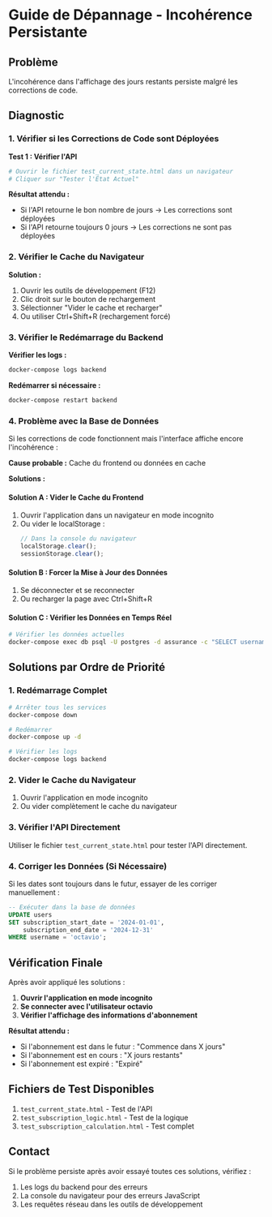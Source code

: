 # Guide de Dépannage - Incohérence Persistante

## Problème
L'incohérence dans l'affichage des jours restants persiste malgré les corrections de code.

## Diagnostic

### 1. Vérifier si les Corrections de Code sont Déployées

**Test 1 : Vérifier l'API**
```bash
# Ouvrir le fichier test_current_state.html dans un navigateur
# Cliquer sur "Tester l'État Actuel"
```

**Résultat attendu :**
- Si l'API retourne le bon nombre de jours → Les corrections sont déployées
- Si l'API retourne toujours 0 jours → Les corrections ne sont pas déployées

### 2. Vérifier le Cache du Navigateur

**Solution :**
1. Ouvrir les outils de développement (F12)
2. Clic droit sur le bouton de rechargement
3. Sélectionner "Vider le cache et recharger"
4. Ou utiliser Ctrl+Shift+R (rechargement forcé)

### 3. Vérifier le Redémarrage du Backend

**Vérifier les logs :**
```bash
docker-compose logs backend
```

**Redémarrer si nécessaire :**
```bash
docker-compose restart backend
```

### 4. Problème avec la Base de Données

Si les corrections de code fonctionnent mais l'interface affiche encore l'incohérence :

**Cause probable :** Cache du frontend ou données en cache

**Solutions :**

#### Solution A : Vider le Cache du Frontend
1. Ouvrir l'application dans un navigateur en mode incognito
2. Ou vider le localStorage :
   ```javascript
   // Dans la console du navigateur
   localStorage.clear();
   sessionStorage.clear();
   ```

#### Solution B : Forcer la Mise à Jour des Données
1. Se déconnecter et se reconnecter
2. Ou recharger la page avec Ctrl+Shift+R

#### Solution C : Vérifier les Données en Temps Réel
```bash
# Vérifier les données actuelles
docker-compose exec db psql -U postgres -d assurance -c "SELECT username, subscription_start_date, subscription_end_date FROM users WHERE username = 'octavio';"
```

## Solutions par Ordre de Priorité

### 1. Redémarrage Complet
```bash
# Arrêter tous les services
docker-compose down

# Redémarrer
docker-compose up -d

# Vérifier les logs
docker-compose logs backend
```

### 2. Vider le Cache du Navigateur
1. Ouvrir l'application en mode incognito
2. Ou vider complètement le cache du navigateur

### 3. Vérifier l'API Directement
Utiliser le fichier `test_current_state.html` pour tester l'API directement.

### 4. Corriger les Données (Si Nécessaire)
Si les dates sont toujours dans le futur, essayer de les corriger manuellement :

```sql
-- Exécuter dans la base de données
UPDATE users 
SET subscription_start_date = '2024-01-01', 
    subscription_end_date = '2024-12-31'
WHERE username = 'octavio';
```

## Vérification Finale

Après avoir appliqué les solutions :

1. **Ouvrir l'application en mode incognito**
2. **Se connecter avec l'utilisateur octavio**
3. **Vérifier l'affichage des informations d'abonnement**

**Résultat attendu :**
- Si l'abonnement est dans le futur : "Commence dans X jours"
- Si l'abonnement est en cours : "X jours restants"
- Si l'abonnement est expiré : "Expiré"

## Fichiers de Test Disponibles

1. `test_current_state.html` - Test de l'API
2. `test_subscription_logic.html` - Test de la logique
3. `test_subscription_calculation.html` - Test complet

## Contact

Si le problème persiste après avoir essayé toutes ces solutions, vérifiez :
1. Les logs du backend pour des erreurs
2. La console du navigateur pour des erreurs JavaScript
3. Les requêtes réseau dans les outils de développement

